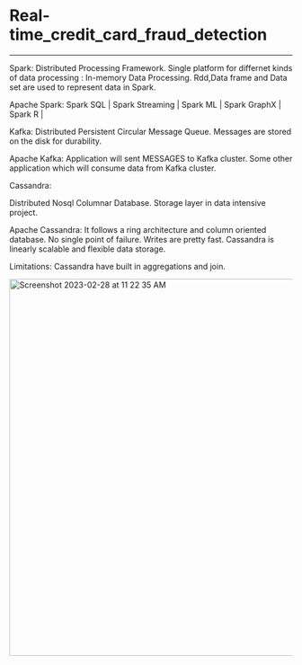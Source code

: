 # Real-time_credit_card_fraud_detection
---------------------------------------------------------------------------------
Spark:
Distributed Processing Framework.
Single platform for differnet kinds of data processing : In-memory Data Processing.
Rdd,Data frame and Data set are used to represent data in Spark.


Apache Spark: 
Spark SQL |
Spark Streaming |
Spark ML |
Spark GraphX |
Spark R |


Kafka:
Distributed Persistent Circular Message Queue.
Messages are stored on the disk for durability.


Apache Kafka:
Application will sent MESSAGES to Kafka cluster.
Some other application which will consume data from Kafka cluster.


Cassandra:

Distributed Nosql Columnar Database.
Storage layer in data intensive project.

Apache Cassandra:
It follows a ring architecture and column oriented database.
No single point of failure.
Writes are pretty fast.
Cassandra is linearly scalable and flexible data storage.

Limitations:
Cassandra have built in aggregations and join.









<img width="671" alt="Screenshot 2023-02-28 at 11 22 35 AM" src="https://user-images.githubusercontent.com/37536963/222216992-84703385-009c-4767-83fa-1de58452ac5a.png">




